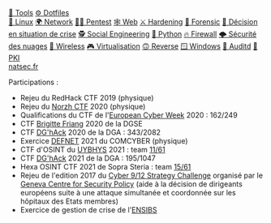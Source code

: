 <div class="menu">
    <a href="tools"             >🔨 Tools</a>
    <a href="dotfiles"          >⚙️ Dotfiles</a>
    <br>
    <a href="linux"             >🐧 Linux</a>
    <a href="network"           >🌍 Network</a>
    <a href="pentest"           >🏴‍☠️ Pentest</a>
    <a href="web"               >🕸 Web</a>
    <a href="hardening"         >⚔️ Hardening</a>
    <a href="forensic"          >🔎 Forensic</a>
    <a href="decision-crise"    >🤔 Décision en situation de crise</a>
    <a href="social-engineering">🕵 Social Engineering</a>
    <a href="python"            >🐍 Python</a>
    <a href="firewall"          >🔥 Firewall</a>
    <a href="cloudsec"          >🌩️ Sécurité des nuages</a>
    <a href="wireless"          >📡 Wireless</a>
    <a href="virtualisation"    >🎮 Virtualisation</a>
    <a href="reverse"           >🙃 Reverse</a>
    <a href="windows"           >🪟 Windows</a>
    <a href="auditd"            >📜 Auditd</a>
    <a href="pki"               >🔑 PKI</a>
    <br>
    <a href="https://natsec.fr" >natsec.fr</a>
</div>

Participations :
- Rejeu du RedHack CTF 2019 (physique)
- Rejeu du [Norzh CTF](https://norzh-ctf.fr) 2020 (physique)
- Qualifications du CTF de l'[European Cyber Week](https://www.european-cyber-week.eu) 2020 : 162/249
- CTF [Brigitte Friang](https://www.challengecybersec.fr) 2020 de la DGSE
- CTF [DG'hAck](https://www.dghack.fr) 2020 de la DGA : 343/2082
- Exercice [DEFNET](https://www.defense.gouv.fr/terre/actualites/defnet-2021-sentrainer-au-cyber-combat) 2021 du COMCYBER (physique)
- CTF d'OSINT du [UYBHYS](https://www.unlockyourbrain.bzh/) 2021 : team [11/61](https://github.com/diateam/UYBHYS2020-OSINT-CTF/blob/master/Classement.md)
- CTF [DG'hAck](https://www.dghack.fr) 2021 de la DGA : 195/1047
- Hexa OSINT CTF 2021 de Sopra Steria : team [15/61](https://hexactf.ctfd.io/scoreboard)
- Rejeu de l'edition 2017 du [Cyber 9/12 Strategy Challenge](https://www.atlanticcouncil.org/programs/scowcroft-center-for-strategy-and-security/cyber-statecraft-initiative/cyber-912/) organisé par le [Geneva Centre for Security Policy](https://www.gcsp.ch/gcsp-activities#topics) (aide à la décision de dirigeants européens suite à une attaque simultanée et coordonnée sur les hôpitaux des Etats membres)
- Exercice de gestion de crise de l'[ENSIBS](https://www-ensibs.univ-ubs.fr/fr/formations/formations/diplome-d-ingenieur-DI/sciences-technologies-sante-STS/diplome-d-ingenieur-cyberdefense-ICYB00_213.html)
